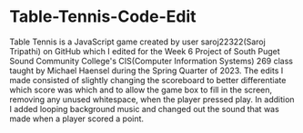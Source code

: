 # Table-Tennis-Code-Edit
Table Tennis is a JavaScript game created by user saroj22322(Saroj Tripathi) on GitHub which I edited for the Week 6 Project of South Puget Sound Community College's CIS(Computer Information Systems) 269 class taught by Michael Haensel during the Spring Quarter of 2023. The edits I made consisted of slightly changing the scoreboard to better differentiate which score was which and to allow the game box to fill in the screen, removing any unused whitespace, when the player pressed play. In addition I added looping background music and changed out the sound that was made when a player scored a point.
